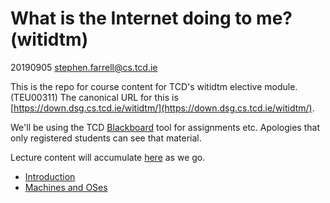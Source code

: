 # What is the Internet doing to me? (witidtm)

20190905 stephen.farrell@cs.tcd.ie

This is the repo for course content for TCD's witidtm elective module. (TEU00311)
The canonical URL for this is [https://down.dsg.cs.tcd.ie/witidtm/](https://down.dsg.cs.tcd.ie/witidtm/).

We'll be using the TCD
[Blackboard](https://tcd.blackboard.com/webapps/blackboard/execute/courseMain?course_id=_56807_1)
tool for assignments etc. Apologies that only registered students can see that
material.

Lecture content will accumulate [here](./lectures) as we go.

- [Introduction](./lectures/100-intro.pdf)
- [Machines and OSes](./lectures/150-machines.pdf)

